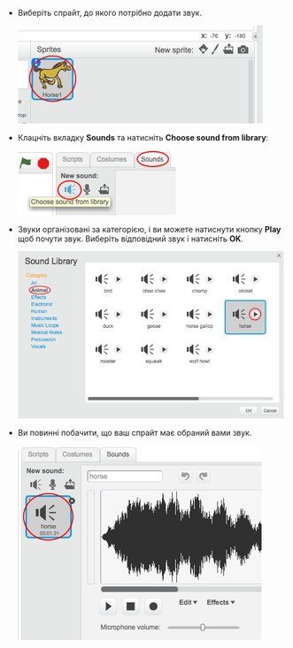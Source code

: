 + Виберіть спрайт, до якого потрібно додати звук.
    
    ![скріншот](images/sprite-select.png)

+ Клацніть вкладку **Sounds** та натисніть **Choose sound from library**:
    
    ![скріншот](images/import-sound.png)

+ Звуки організовані за категорією, і ви можете натиснути кнопку **Play** щоб почути звук. Виберіть відповідний звук і натисніть **OK**.
    
    ![скріншот](images/choose-sound.png)

+ Ви повинні побачити, що ваш спрайт має обраний вами звук.
    
    ![скріншот](images/sound-imported.png)